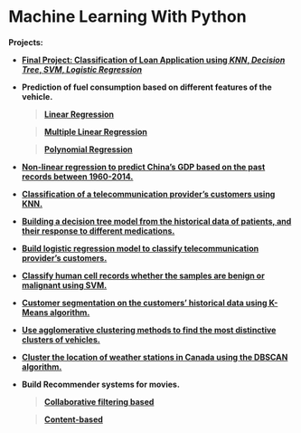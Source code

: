 # Machine Learning With Python

<h4>
   
Projects: 


* [Final Project: Classification of Loan Application using *KNN*, *Decision* *Tree*, *SVM*, *Logistic Regression*](https://github.com/mmrahman21/machine-learning-with-python/blob/master/final_peer_graded_assignment_machine_learning.ipynb)
* Prediction of fuel consumption based on different features of the vehicle.
   > [Linear Regression](https://github.com/mmrahman21/machine-learning-with-python/blob/master/ML0101EN-Reg-Simple-Linear-Regression-Co2-py-v1.ipynb) 
   
   > [Multiple Linear Regression](https://github.com/mmrahman21/machine-learning-with-python/blob/master/ML0101EN-Reg-Mulitple-Linear-Regression-Co2-py-v1.ipynb)
   
   > [Polynomial Regression](https://github.com/mmrahman21/machine-learning-with-python/blob/master/ML0101EN-Reg-Polynomial-Regression-Co2-py-v1.ipynb)
* [Non-linear regression to predict China’s GDP based on the past records between 1960-2014.](https://github.com/mmrahman21/machine-learning-with-python/blob/master/ML0101EN-Reg-NoneLinearRegression-py-v1.ipynb) 
* [Classification of a telecommunication provider’s customers using KNN.](https://github.com/mmrahman21/machine-learning-with-python/blob/master/ML0101EN-Clas-K-Nearest-neighbors-CustCat-py-v1.ipynb)
* [Building a decision tree model from the historical data of patients, and their response to different medications.](https://github.com/mmrahman21/machine-learning-with-python/blob/master/ML0101EN-Clas-Decision-Trees-drug-py-v1.ipynb)
* [Build logistic regression model to classify telecommunication provider’s customers.](https://github.com/mmrahman21/machine-learning-with-python/blob/master/ML0101EN-Clas-Logistic-Reg-churn-py-v1.ipynb) 
* [Classify human cell records whether the samples are benign or malignant using SVM.](https://github.com/mmrahman21/machine-learning-with-python/blob/master/ML0101EN-Clas-SVM-cancer-py-v1.ipynb) 
* [Customer segmentation on the customers’ historical data using K-Means algorithm.](https://github.com/mmrahman21/machine-learning-with-python/blob/master/ML0101EN-Clus-K-Means-Customer-Seg-py-v1.ipynb) 
* [Use agglomerative clustering methods to find the most distinctive clusters of vehicles.](https://github.com/mmrahman21/machine-learning-with-python/blob/master/ML0101EN-Clus-Hierarchical-Cars-py-v1.ipynb)
* [Cluster the location of weather stations in Canada using the DBSCAN algorithm.](https://github.com/mmrahman21/machine-learning-with-python/blob/master/ML0101EN-Clus-DBSCN-weather-py-v1.ipynb)
* Build Recommender systems for movies.
    > [Collaborative filtering based](https://github.com/mmrahman21/machine-learning-with-python/blob/master/ML0101EN-RecSys-Collaborative-Filtering-movies-py-v1.ipynb) 

    > [Content-based](https://github.com/mmrahman21/machine-learning-with-python/blob/master/ML0101EN-RecSys-Content-Based-movies-py-v1.ipynb)

</h4>
